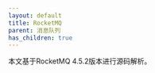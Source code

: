 ```yaml
---
layout: default
title: RocketMQ
parent: 消息队列
has_children: true
---
```


本文基于RocketMQ 4.5.2版本进行源码解析。